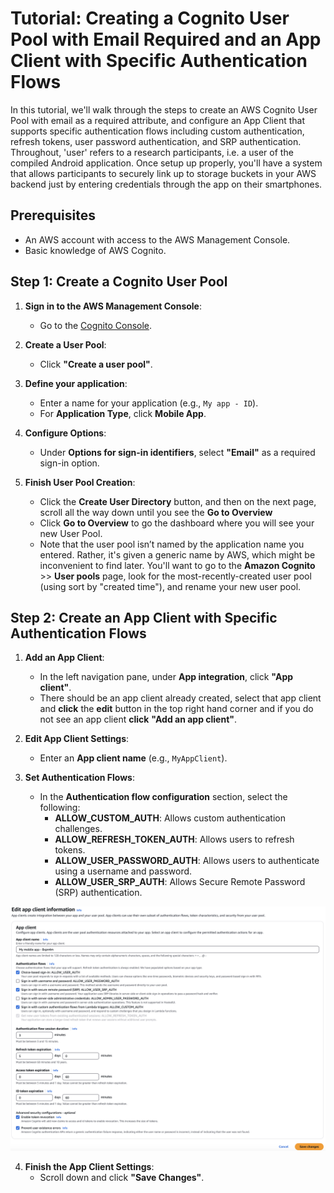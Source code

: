 # Tutorial: Creating a Cognito User Pool with Email Required and an App Client with Specific Authentication Flows

In this tutorial, we'll walk through the steps to create an AWS Cognito User Pool with email as a required attribute, and configure an App Client that supports specific authentication flows including custom authentication, refresh tokens, user password authentication, and SRP authentication. Throughout, 'user' refers to a research participants, i.e. a user of the compiled Android application. Once setup up properly, you'll have a system that allows participants to securely link up to storage buckets in your AWS backend just by entering credentials through the app on their smartphones.

## Prerequisites
- An AWS account with access to the AWS Management Console.
- Basic knowledge of AWS Cognito.

## Step 1: Create a Cognito User Pool

1. **Sign in to the AWS Management Console**:
    - Go to the [Cognito Console](https://console.aws.amazon.com/cognito/).

2. **Create a User Pool**:
    - Click **"Create a user pool"**.

3. **Define your application**:
    - Enter a name for your application (e.g., `My app - ID`).
    - For **Application Type**, click **Mobile App**.

4. **Configure Options**:
    - Under **Options for sign-in identifiers**, select **"Email"** as a required sign-in option.

5. **Finish User Pool Creation**:
    - Click the **Create User Directory** button, and then on the next page, scroll all the way down until you see the **Go to Overview**
    - Click **Go to Overview** to go the dashboard where you will see your new User Pool.
    - Note that the user pool isn’t named by the application name you entered. Rather, it's given a generic name by AWS, which might be inconvenient to find later. You'll want to go to the **Amazon Cognito** >> **User pools** page, look for the most-recently-created user pool (using sort by "created time"), and rename your new user pool.



## Step 2: Create an App Client with Specific Authentication Flows

1. **Add an App Client**:
    - In the left navigation pane, under **App integration**, click **"App client"**.
    - There should be an app client already created, select that app client and **click** the **edit** button in the top right hand corner and if you do not see an app client **click** **"Add an app client"**.

2. **Edit App Client Settings**:
    - Enter an **App client name** (e.g., `MyAppClient`).

3. **Set Authentication Flows**:
    - In the **Authentication flow configuration** section, select the following:
        - **ALLOW_CUSTOM_AUTH**: Allows custom authentication challenges.
        - **ALLOW_REFRESH_TOKEN_AUTH**: Allows users to refresh tokens.
        - **ALLOW_USER_PASSWORD_AUTH**: Allows users to authenticate using a username and password.
        - **ALLOW_USER_SRP_AUTH**: Allows Secure Remote Password (SRP) authentication.

![alt text](<images/user_pool_final_configs.png>)

4. **Finish the App Client Settings**:
    - Scroll down and click **"Save Changes"**.